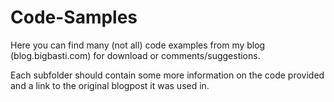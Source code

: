 # Code-Samples
Here you can find many (not all) code examples from my blog (blog.bigbasti.com) for download or comments/suggestions.

Each subfolder should contain some more information on the code provided and a link to the original blogpost it was used in.
